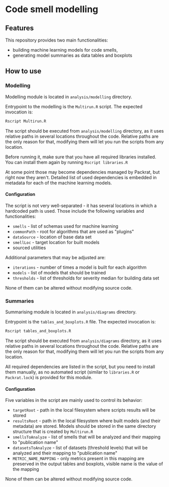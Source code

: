 # Code smell modelling

## Features

This repository provides two main functionalities:

 - building machine learning models for code smells,
 - generating model summaries as data tables and boxplots

## How to use

### Modelling

Modelling module is located in `analysis/modelling` directory.

Entrypoint to the modelling is the `Multirun.R` script. 
The expected invocation is:

```R
Rscript Multirun.R
```

The script should be executed from `analysis/modelling` directory, as it uses relative paths in several locations throughout the code.
Relative paths are the only reason for that, modifying them will let you run the scripts from any location.

Before running it, make sure that you have all required libraries installed.
You can install them again by running `Rscript libraries.R`

At some point those may become dependencies managed by Packrat, but right now they aren't.
Detailed list of used dependencies is embedded in metadata for each of the machine learning models.


#### Configuration

The script is not very well-separated - it has several locations in which a hardcoded path is used. Those include the following variables and functionalities:

 - `smells` - list of schemas used for machine learning
 - `commonPath` - root for algorithms that are used as "plugins"
 - `dataSource` - location of base data set
 - `smellLoc` - target location for built models
 - sourced utilities

Additional parameters that may be adjusted are:

 - `iterations` - number of times a model is built for each algorithm
 - `models` - list of models that should be trained
 - `thresholds` - list of thresholds for severity median for building data set

None of them can be altered without modifying source code.

### Summaries

Summarising module is located in `analysis/diagrams` directory.

Entrypoint is the `tables_and_boxplots.R` file.
The expected invocation is:

```R
Rscript tables_and_boxplots.R
```

The script should be executed from `analysis/diagrams` directory, as it uses relative paths in several locations throughout the code.
Relative paths are the only reason for that, modifying them will let you run the scripts from any location.

All required dependencies are listed in the script, but you need to install them manually,
as no automated script (similar to `libraries.R` or `Packrat.lock`) is provided for this module.

#### Configuration

Five variables in the script are mainly used to control its behavior:

 - `targetRoot` - path in the local filesystem where scripts results will be stored
 - `resultsRoot` - path in the local filesystem where built models (and their metadata) are stored. Models should be stored in the same directory structure that is created by `Multirun.R`
 - `smellsToAnalyze` - list of smells that will be analyzed and their mapping to "publication name"
 - `datasetsToAnalyze` - list of datasets (threshold levels) that will be analyzed and their mapping to "publication name"
 - `METRIC_NAME_MAPPING` - only metrics present in this mapping are preserved in the output tables and boxplots, visible name is the value of the mapping


None of them can be altered without modifying source code.
